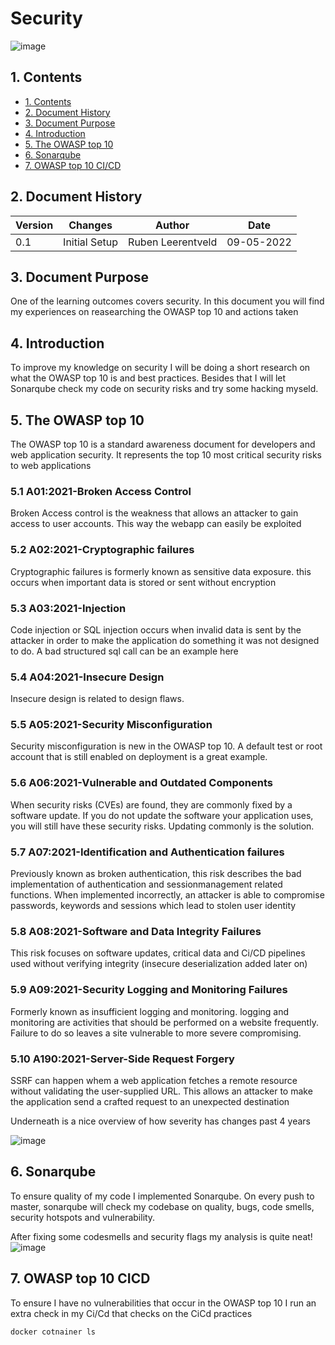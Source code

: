 # Security
![image](https://user-images.githubusercontent.com/27158658/167381983-99c97dae-347c-48e6-b386-b1431f371873.png)


## 1. Contents
- [1. Contents](#1-contents)
- [2. Document History](#2-document-history)
- [3. Document Purpose](#3-document-purpose)
- [4. Introduction](#4-introduction)
- [5. The OWASP top 10](#5-the-owasp-top-10)
- [6. Sonarqube](#6-sonarqube)
- [7. OWASP top 10 CI/CD](#7-owasp-top-10-cicd)


## 2. Document History
| Version | Changes | Author | Date |
|---------|---------|--------|------|
| 0.1 | Initial Setup                                                           | Ruben Leerentveld | 09-05-2022 | 


## 3. Document Purpose
One of the learning outcomes covers security. In this document you will find my experiences on reasearching the OWASP top 10 and actions taken


## 4. Introduction
To improve my knowledge on security I will be doing a short research on what the OWASP top 10 is and best practices. 
Besides that I will let Sonarqube check my code on security risks and try some hacking myseld.

## 5. The OWASP top 10
The OWASP top 10 is a standard awareness document for developers and web application security. It represents the top 10 most critical security risks to web applications

### 5.1 A01:2021-Broken Access Control
Broken Access control is the weakness that allows an attacker to gain access to user accounts. This way the webapp can easily be exploited

### 5.2 A02:2021-Cryptographic failures
Cryptographic failures is formerly known as sensitive data exposure. this occurs when important data is stored or sent without encryption

### 5.3 A03:2021-Injection
Code injection or SQL injection occurs when invalid data is sent by the attacker in order to make the application do something it was not designed to do. A bad structured sql call can be an example here

### 5.4 A04:2021-Insecure Design
Insecure design is related to design flaws. 

### 5.5 A05:2021-Security Misconfiguration
Security misconfiguration is new in the OWASP top 10. A default test or root account that is still enabled on deployment is a great example.

### 5.6 A06:2021-Vulnerable and Outdated Components
When security risks (CVEs) are found, they are commonly fixed by a software update. If you do not update the software your application uses, you will still have these security risks. Updating commonly is the solution.

### 5.7 A07:2021-Identification and Authentication failures
Previously known as broken authentication, this risk describes the bad implementation of authentication and sessionmanagement related functions. When implemented incorrectly, an attacker is able to compromise passwords, keywords and sessions which lead to stolen user identity

### 5.8 A08:2021-Software and Data Integrity Failures
This risk focuses on software updates, critical data and Ci/CD pipelines used without verifying integrity (insecure deserialization added later on)

### 5.9 A09:2021-Security Logging and Monitoring Failures
Formerly known as insufficient logging and monitoring. logging and monitoring are activities that should be performed on a website frequently. Failure to do so leaves a site vulnerable to more severe compromising.

### 5.10 A190:2021-Server-Side Request Forgery
SSRF can happen whem a web application fetches a remote resource without validating the user-supplied URL. This allows an attacker to make the application send a crafted request to an unexpected destination

Underneath is a nice overview of how severity has changes past 4 years

![image](https://user-images.githubusercontent.com/27158658/167400711-ea2885ce-3c35-4edd-a100-4a014c8e12ef.png)


## 6. Sonarqube
To ensure quality of my code I implemented Sonarqube. On every push to master, sonarqube will check my codebase on quality, bugs, code smells, security hotspots and vulnerability.

After fixing some codesmells and security flags my analysis is quite neat!
![image](https://user-images.githubusercontent.com/27158658/167405575-815c0dce-0cbc-4f58-a76d-ac302b5363c0.png)

## 7. OWASP top 10 CICD
To ensure I have no vulnerabilities that occur in the OWASP top 10 I run an extra check in my Ci/Cd that checks on the CiCd practices

```docker cotnainer ls```
